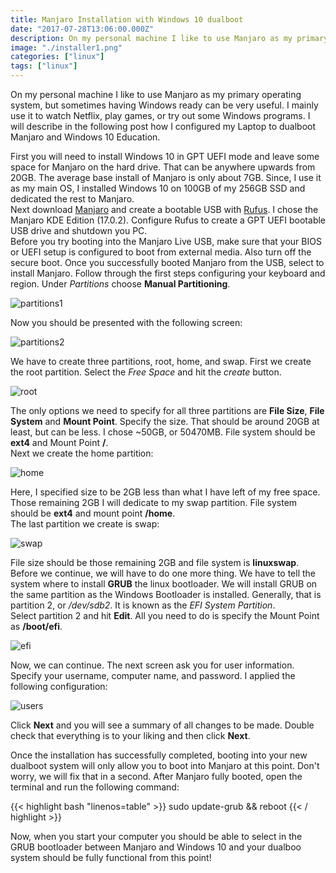 ```yaml
---
title: Manjaro Installation with Windows 10 dualboot
date: "2017-07-28T13:06:00.000Z"
description: On my personal machine I like to use Manjaro as my primary operating system, but sometimes having Windows ready can be very useful.
image: "./installer1.png"
categories: ["linux"]
tags: ["linux"]
---
```


On my personal machine I like to use Manjaro as my primary operating system, but sometimes having Windows ready can be very useful. I mainly use it to watch Netflix, play games, or try out some Windows programs. I will describe in the following post how I configured my Laptop to dualboot Manjaro and Windows 10 Education.

First you will need to install Windows 10 in GPT UEFI mode and leave some space for Manjaro on the hard drive. That can be anywhere upwards from 20GB. The average base install of Manjaro is only about 7GB. Since, I use it as my main OS, I installed Windows 10 on 100GB of my 256GB SSD and dedicated the rest to Manjaro.  
Next download [Manjaro][manjaro] and create a bootable USB with [Rufus][rufus]. I chose the Manjaro KDE Edition (17.0.2). Configure Rufus to create a GPT UEFI bootable USB drive and shutdown you PC.  
Before you try booting into the Manjaro Live USB, make sure that your BIOS or UEFI setup is configured to boot from external media. Also turn off the secure boot. Once you successfully booted Manjaro from the USB, select to install Manjaro. Follow through the first steps configuring your keyboard and region. Under _Partitions_ choose **Manual Partitioning**.

![partitions1](./installer1.png)

Now you should be presented with the following screen:

![partitions2](./installer2.png)

We have to create three partitions, root, home, and swap. First we create the root partition. Select the _Free Space_ and hit the _create_ button.

![root](./root.png)

The only options we need to specify for all three partitions are **File Size**, **File System** and **Mount Point**. Specify the size. That should be around 20GB at least, but can be less. I chose ~50GB, or 50470MB. File system should be **ext4** and Mount Point **/**.  
Next we create the home partition:

![home](./home.png)

Here, I specified size to be 2GB less than what I have left of my free space. Those remaining 2GB I will dedicate to my swap partition. File system should be **ext4** and mount point **/home**.  
The last partition we create is swap:

![swap](./swap.png)

File size should be those remaining 2GB and file system is **linuxswap**.  
Before we continue, we will have to do one more thing. We have to tell the system where to install **GRUB** the linux bootloader. We will install GRUB on the same partition as the Windows Bootloader is installed. Generally, that is partition 2, or _/dev/sdb2_. It is known as the _EFI System Partition_.  
Select partition 2 and hit **Edit**. All you need to do is specify the Mount Point as **/boot/efi**.

![efi](./efi.png)

Now, we can continue. The next screen ask you for user information. Specify your username, computer name, and password. I applied the following configuration:

![users](./users.png)

Click **Next** and you will see a summary of all changes to be made. Double check that everything is to your liking and then click **Next**.

Once the installation has successfully completed, booting into your new dualboot system will only allow you to boot into Manjaro at this point. Don't worry, we will fix that in a second. After Manjaro fully booted, open the terminal and run the following command:

{{< highlight bash "linenos=table" >}}
sudo update-grub && reboot
{{< / highlight >}}

Now, when you start your computer you should be able to select in the GRUB bootloader between Manjaro and Windows 10 and your dualboo system should be fully functional from this point!

[manjaro]: https://manjaro.org/get-manjaro/
[rufus]: https://rufus.akeo.ie
